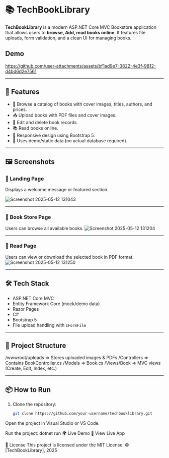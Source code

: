 # 📚 TechBookLibrary

**TechBookLibrary** is a modern ASP.NET Core MVC Bookstore application that allows users to **browse, Add, read books online**. It features file uploads, form validation, and a clean UI for managing books.
## Demo


https://github.com/user-attachments/assets/bf1ad9e7-3822-4e3f-9812-d4bd6d2e7561



---

## 🚀 Features

- 📖 Browse a catalog of books with cover images, titles, authors, and prices.
- 📥 Upload books with PDF files and cover images.
- 📝 Edit and delete book records.
- 📚 Read books online.
- 🎨 Responsive design using Bootstrap 5.
- 🧪 Uses demo/static data (no actual database required).

---

## 🖼 Screenshots

### 🔹 Landing Page
Displays a welcome message or featured section.

![Screenshot 2025-05-12 131043](https://github.com/user-attachments/assets/62179d90-bdac-4700-966d-4825ff95312e)

---

### 🔹 Book Store Page
Users can browse all available books.
![Screenshot 2025-05-12 131204](https://github.com/user-attachments/assets/490172cf-3fc6-4b5d-a984-0aa4112431cd)

---

### 🔹 Read Page
Users can view or download the selected book in PDF format.
![Screenshot 2025-05-12 131250](https://github.com/user-attachments/assets/fc07a72f-8d75-4407-8d08-307d0e8752d3)

---

## 🛠 Tech Stack

- ASP.NET Core MVC
- Entity Framework Core (mock/demo data)
- Razor Pages
- C#
- Bootstrap 5
- File upload handling with `IFormFile`

---

## 📁 Project Structure

/wwwroot/uploads => Stores uploaded images & PDFs
/Controllers => Contains BookController.cs
/Models => Book.cs
/Views/Book => MVC views (Create, Edit, Index, etc.)

---

## 📦 How to Run

1. Clone the repository:
   ```bash
   git clone https://github.com/your-username/techbooklibrary.git
Open the project in Visual Studio or VS Code.

Run the project:
dotnet run
🌍 Live Demo
🔗 View Live App

📃 License
This project is licensed under the MIT License.
© [TechBookLibrary], 2025
